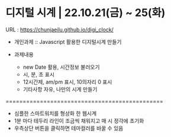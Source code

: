 # 디지털 시계 | 22.10.21(금) ~ 25(화)

URL : https://chunjaeilu.github.io/digi_clock/

- 개인과제 :: Javascript 활용한 디지털시계 만들기

- 과제내용
  - new Date 활용, 시간정보 불러오기
  - 시, 분, 초 표시
  - 12시간제, am/pm 표시, 10의자리 0 표시
  - 기타사항 자유, 나만의 시계 만들기

==============================================

- 심플한 스마트워치를 형상화 한 웹시계
- 1분 마다 테두리 라인이 조금씩 채워지고 매 시 정각에 초기화
- 우측상단 버튼을 클릭하면 테마컬러를 바꿀 수 있음
